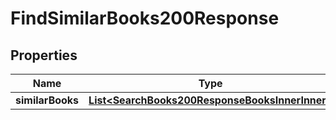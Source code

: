 

# FindSimilarBooks200Response

## Properties

Name | Type | Description | Notes
------------ | ------------- | ------------- | -------------
**similarBooks** | [**List&lt;SearchBooks200ResponseBooksInnerInner&gt;**](SearchBooks200ResponseBooksInnerInner.md) |  |  [optional]




